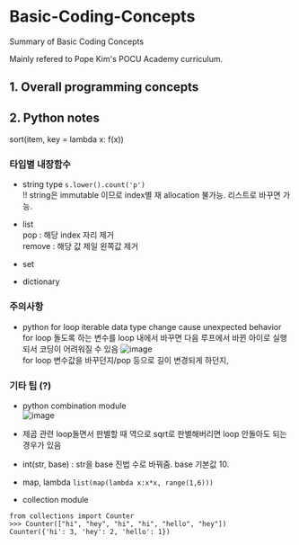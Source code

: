 # Basic-Coding-Concepts
Summary of Basic Coding Concepts

Mainly refered to Pope Kim's POCU Academy curriculum.

## 1. Overall programming concepts

## 2. Python notes

sort(item, key = lambda x: f(x))

### 타입별 내장함수
* string type
``` s.lower().count('p') ```  
!! string은 immutable 이므로 index별 재 allocation 불가능. 리스트로 바꾸면 가능.

* list  
pop : 해당 index 자리 제거  
remove : 해당 값 제일 왼쪽값 제거  

* set
* dictionary

### 주의사항
* python for loop iterable data type change cause unexpected behavior  
for loop 돌도록 하는 변수를 loop 내에서 바꾸면 다음 루프에서 바뀐 아이로 실행되서 코딩이 어려워질 수 있음
![image](https://user-images.githubusercontent.com/15919242/206884883-dd7947f0-8383-40b5-81a9-4b594d46533b.png)  
for loop 변수값을 바꾸던지/pop 등으로 길이 변경되게 하던지, 

### 기타 팁 (?)
* python combination module  
![image](https://user-images.githubusercontent.com/15919242/206885055-05410248-b6ee-4fa2-813f-c244a668a120.png)

* 제곱 관련 loop돌면서 판별할 때 역으로 sqrt로 판별해버리면 loop 안돌아도 되는 경우가 있음  
  
* int(str, base) : str을 base 진법 수로 바꿔줌. base 기본값 10.
  
* map, lambda
```list(map(lambda x:x*x, range(1,6)))```  

* collection module  
```
from collections import Counter
>>> Counter(["hi", "hey", "hi", "hi", "hello", "hey"])
Counter({'hi': 3, 'hey': 2, 'hello': 1})
```
